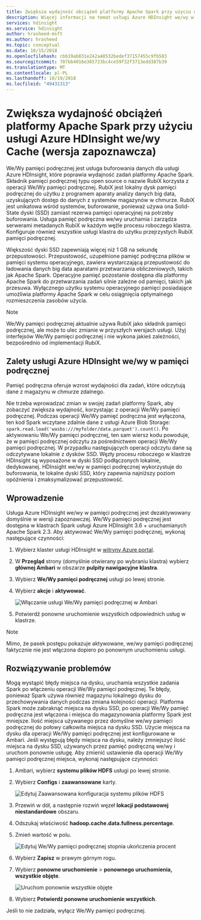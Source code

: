 ```yaml
---
title: Zwiększa wydajność obciążeń platformy Apache Spark przy użyciu usługi Azure HDInsight we/wy Cache (wersja zapoznawcza)
description: Więcej informacji na temat usługi Azure HDInsight we/wy w pamięci podręcznej i jak z niej korzystać w celu zwiększenia wydajności platformy Apache Spark.
services: hdinsight
ms.service: hdinsight
author: hrasheed-msft
ms.author: hrasheed
ms.topic: conceptual
ms.date: 10/15/2018
ms.openlocfilehash: cbb19ab831e242a48532bedef37157455c9fb583
ms.sourcegitcommit: 707bb4016e365723bc4ce59f32f3713edd387b39
ms.translationtype: MT
ms.contentlocale: pl-PL
ms.lasthandoff: 10/19/2018
ms.locfileid: "49431313"
---
```

# <a name="improve-performance-of-apache-spark-workloads-using-azure-hdinsight-io-cache-preview"></a>Zwiększa wydajność obciążeń platformy Apache Spark przy użyciu usługi Azure HDInsight we/wy Cache (wersja zapoznawcza)

We/Wy pamięci podręcznej jest usługa buforowania danych dla usługi Azure HDInsight, które poprawia wydajność zadań platformy Apache Spark. Składnik pamięci podręcznej typu open source o nazwie RubiX korzysta z operacji We/Wy pamięci podręcznej. RubiX jest lokalny dysk pamięci podręcznej do użytku z programem aparaty analizy danych big data, uzyskujących dostęp do danych z systemów magazynów w chmurze. RubiX jest unikatowa wśród systemów, buforowanie, ponieważ używa ona Solid-State dyski (SSD) zamiast rezerwa pamięci operacyjnej na potrzeby buforowania. Usługa pamięć podręczna we/wy uruchamia i zarządza serwerami metadanych RubiX w każdym węźle procesu roboczego klastra. Konfiguruje również wszystkie usługi klastra do użytku przejrzystych RubiX pamięci podręcznej.

Większość dyski SSD zapewniają więcej niż 1 GB na sekundę przepustowości. Przepustowość, uzupełnione pamięć podręczna plików w pamięci systemu operacyjnego, zawiera wystarczającą przepustowość do ładowania danych big data aparatami przetwarzania obliczeniowych, takich jak Apache Spark. Operacyjne pamięć pozostanie dostępna dla platformy Apache Spark do przetwarzania zadań silnie zależne od pamięci, takich jak przesuwa. Wyłącznego użytku systemu operacyjnego pamięci posiadające umożliwia platformy Apache Spark w celu osiągnięcia optymalnego rozmieszczenia zasobów użycia.  

>[!Note]
>We/Wy pamięci podręcznej aktualnie używa RubiX jako składnik pamięci podręcznej, ale może to ulec zmianie w przyszłych wersjach usługi. Użyj interfejsów We/Wy pamięci podręcznej i nie wykona jakieś zależności, bezpośrednio od implementacji RubiX.

## <a name="benefits-of-azure-hdinsight-io-cache"></a>Zalety usługi Azure HDInsight we/wy w pamięci podręcznej

Pamięć podręczna oferuje wzrost wydajności dla zadań, które odczytują dane z magazynu w chmurze zdalnego.

Nie trzeba wprowadzać zmian w swojej zadań platformy Spark, aby zobaczyć zwiększa wydajność, korzystając z operacji We/Wy pamięci podręcznej. Podczas operacji We/Wy pamięć podręczna jest wyłączona, ten kod Spark wczytane zdalnie dane z usługi Azure Blob Storage: `spark.read.load('wasbs:///myfolder/data.parquet').count()`. Po aktywowaniu We/Wy pamięci podręcznej, ten sam wiersz kodu powoduje, że w pamięci podręcznej odczytu za pośrednictwem operacji We/Wy pamięci podręcznej. W przypadku następujących operacji odczytu dane są odczytywane lokalnie z dysków SSD. Węzły procesu roboczego w klastrze HDInsight są wyposażone w dyski SSD podłączonych lokalnie, dedykowanej. HDInsight we/wy w pamięci podręcznej wykorzystuje do buforowania, te lokalne dyski SSD, który zapewnia najniższy poziom opóźnienia i zmaksymalizować przepustowość.

## <a name="getting-started"></a>Wprowadzenie

Usługa Azure HDInsight we/wy w pamięci podręcznej jest dezaktywowany domyślnie w wersji zapoznawczej. We/Wy pamięci podręcznej jest dostępna w klastrach Spark usługi Azure HDInsight 3.6 + uruchamianych Apache Spark 2.3.  Aby aktywować We/Wy pamięci podręcznej, wykonaj następujące czynności:

1. Wybierz klaster usługi HDInsight w [witryny Azure portal](https://portal.azure.com).

1. W **Przegląd** strony (domyślnie otwierany po wybraniu klastra) wybierz **głównej Ambari** w obszarze **pulpity nawigacyjne klastra**.

1. Wybierz **We/Wy pamięci podręcznej** usługi po lewej stronie.

1. Wybierz **akcje** i **aktywować**.

    ![Włączanie usługi We/Wy pamięci podręcznej w Ambari](./media/apache-spark-improve-performance-iocache/ambariui-enable-iocache.png "włączyć usługę We/Wy pamięci podręcznej w Ambari")

1. Potwierdź ponowne uruchomienie wszystkich odpowiednich usług w klastrze.

>[!NOTE] 
> Mimo, że pasek postępu pokazuje aktywowane, we/wy pamięci podręcznej faktycznie nie jest włączona dopiero po ponownym uruchomieniu usługi.

## <a name="troubleshooting"></a>Rozwiązywanie problemów
  
Mogą wystąpić błędy miejsca na dysku, uruchamia wszystkie zadania Spark po włączeniu operacji We/Wy pamięci podręcznej. Te błędy, ponieważ Spark używa również magazynu lokalnego dysku do przechowywania danych podczas zmiana kolejności operacji. Platforma Spark może zabraknąć miejsca na dysku SSD, po operacji We/Wy pamięć podręczna jest włączona i miejsca do magazynowania platformy Spark jest mniejsze. Ilość miejsca używanego przez domyślne we/wy pamięci podręcznej do połowy całkowita miejsca na dysku SSD. Użycie miejsca na dysku dla operacji We/Wy pamięci podręcznej jest konfigurowane w Ambari. Jeśli występują błędy miejsca na dysku, należy zmniejszyć ilość miejsca na dysku SSD, używanych przez pamięć podręczną we/wy i uruchom ponownie usługę. Aby zmienić ustawienie dla operacji We/Wy pamięci podręcznej miejsca, wykonaj następujące czynności:

1. Ambari, wybierz **systemu plików HDFS** usługi po lewej stronie.

1. Wybierz **Configs** i **zaawansowane** karty.

    ![Edytuj Zaawansowana konfiguracja systemu plików HDFS](./media/apache-spark-improve-performance-iocache/ambariui-hdfs-service-configs-advanced.png "edycji systemu plików HDFS Zaawansowana konfiguracja")

1. Przewiń w dół, a następnie rozwiń węzeł **lokacji podstawowej niestandardowe** obszaru.

1. Odszukaj właściwość **hadoop.cache.data.fullness.percentage**.

1. Zmień wartość w polu.

    ![Edytuj We/Wy pamięci podręcznej stopnia ukończenia procent](./media/apache-spark-improve-performance-iocache/ambariui-cache-data-fullness-percentage-property.png "Edytuj We/Wy pamięci podręcznej stopnia ukończenia procent")

1. Wybierz **Zapisz** w prawym górnym rogu.

1. Wybierz **ponowne uruchomienie** > **ponownego uruchomienia, wszystkie objęte**.

    ![Uruchom ponownie wszystkie objęte](./media/apache-spark-improve-performance-iocache/ambariui-restart-all-affected.png "ponownego uruchomienia, wszystkie objęte")

1. Wybierz **Potwierdź ponowne uruchomienie wszystkich**.

Jeśli to nie zadziała, wyłącz We/Wy pamięci podręcznej.